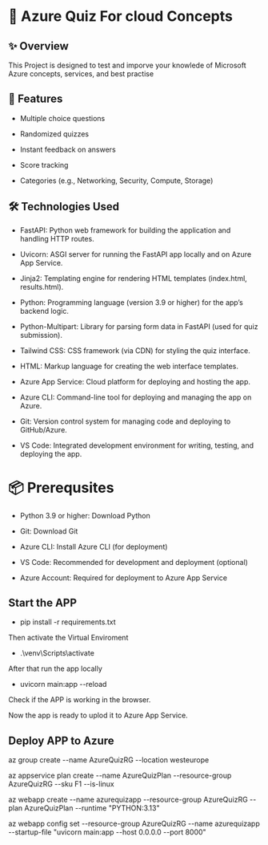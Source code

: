 # 📘 Azure Quiz For cloud Concepts

## ✨ Overview

This Project is designed to test and imporve your knowlede of Microsoft Azure concepts, services, and best practise

## 🚀 Features

* Multiple choice questions

* Randomized quizzes

* Instant feedback on answers

* Score tracking

* Categories (e.g., Networking, Security, Compute, Storage)


##

## 🛠️ Technologies Used
- FastAPI: Python web framework for building the application and handling HTTP routes.

- Uvicorn: ASGI server for running the FastAPI app locally and on Azure App Service.
- Jinja2: Templating engine for rendering HTML templates (index.html, results.html).
- Python: Programming language (version 3.9 or higher) for the app’s backend logic.
- Python-Multipart: Library for parsing form data in FastAPI (used for quiz submission).
- Tailwind CSS: CSS framework (via CDN) for styling the quiz interface.
- HTML: Markup language for creating the web interface templates.
- Azure App Service: Cloud platform for deploying and hosting the app.
- Azure CLI: Command-line tool for deploying and managing the app on Azure.
- Git: Version control system for managing code and deploying to GitHub/Azure.
- VS Code: Integrated development environment for writing, testing, and deploying the app.


# 📦 Prerequsites

* Python 3.9 or higher: Download Python

* Git: Download Git

* Azure CLI: Install Azure CLI (for deployment)

* VS Code: Recommended for development and deployment (optional)

* Azure Account: Required for deployment to Azure App Service






## Start the APP

- pip install -r requirements.txt

Then activate the Virtual Enviroment

- .\venv\Scripts\activate

After that run the app locally 
- uvicorn main:app --reload

Check if the APP is working in the browser.

Now the app is ready to uplod it to Azure App Service.

## Deploy APP to Azure

az group create --name AzureQuizRG --location westeurope

az appservice plan create --name AzureQuizPlan --resource-group AzureQuizRG --sku F1 --is-linux

az webapp create --name azurequizapp --resource-group AzureQuizRG --plan AzureQuizPlan --runtime "PYTHON:3.13"

az webapp config set --resource-group AzureQuizRG --name azurequizapp --startup-file "uvicorn main:app --host 0.0.0.0 --port 8000"

